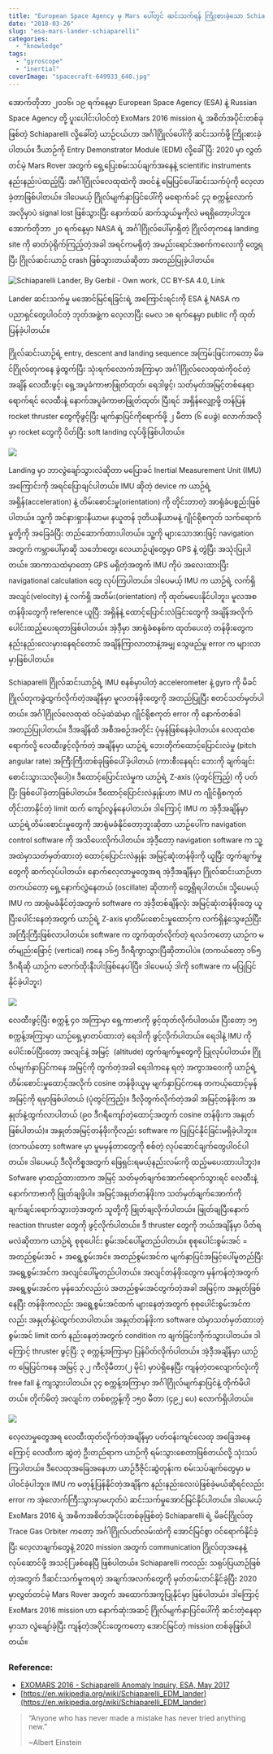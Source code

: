 ```yaml
---
title: "European Space Agency မှ Mars ပေါ်တွင် ဆင်းသက်ရန် ကြိုးစားခဲ့သော Schiaparelli Lander Module ၏ ဖြစ်စဉ်"
date: "2018-03-26"
slug: "esa-mars-lander-schiaparelli"
categories:
  - "knowledge"
tags:
  - "gyroscope"
  - "inertial"
coverImage: "spacecraft-649933_640.jpg"
---
```


အောက်တိုဘာ ၂၀၁၆၊ ၁၉ ရက်နေ့မှာ European Space Agency (ESA) နဲ့ Russian Space Agency တို့ ပူးပေါင်းပါဝင်တဲ့ ExoMars 2016 mission ရဲ့ အစိတ်အပိုင်းတစ်ခုဖြစ်တဲ့ Schiaparelli လို့ခေါ်တဲ့ ယာဉ်ငယ်ဟာ အင်္ဂါဂြိုလ်ပေါ်ကို ဆင်းသက်ဖို့ ကြိုးစားခဲ့ပါတယ်။ ဒီယာဉ်ကို Entry Demonstrator Module (EDM) လို့ခေါ်ပြီ: 2020 မှာ လွှတ်တင်မဲ့ Mars Rover အတွက် ရှေ့ပြေးစမ်းသပ်ချက်အနေနဲ့ scientific instruments နည်းနည်းပဲထည့်ပြီ: အင်္ဂါဂြိုလ်လေထုထဲကို အဝင်နဲ့ မြေပြင်ပေါ်ဆင်းသက်ပုံကို လေ့လာခဲ့တာဖြစ်ပါတယ်။ ဒါပေမယ့် ဂြိုလ်မျက်နှာပြင်ပေါ်ကို မရောက်ခင် ၄၃ စက္ကန့်လောက် အလိုမှာပဲ signal lost ဖြစ်သွားပြီး နောက်ထပ် ဆက်သွယ်မှုကိုလဲ မရရှိတော့ပါဘူး။ အောက်တိုဘာ ၂၀ ရက်နေ့မှာ NASA ရဲ့ အင်္ဂါဂြိုလ်ပေါ်မှာရှိတဲ့ ဂြိုလ်တုကနေ landing site ကို ဓာတ်ပုံရိုက်ကြည့်တဲ့အခါ အရင်ကမရှိတဲ့ အမည်းရောင်အစက်ကလေးကို တွေ့ရပြီး ဂြိုလ်ဆင်းယာဉ် crash ဖြစ်သွားတယ်ဆိုတာ အတည်ပြုခဲ့ပါတယ်။

![Schiaparelli Lander, By [Gerbil](//commons.wikimedia.org/wiki/User:Gerbil "User:Gerbil") - Own work, [CC BY-SA 4.0](https://creativecommons.org/licenses/by-sa/4.0 "Creative Commons Attribution-Share Alike 4.0"), [Link](https://commons.wikimedia.org/w/index.php?curid=52430247)
](images/1200px-Schiaparelli_Lander_Model_at_ESOC.jpg)

Lander ဆင်းသက်မှု မအောင်မြင်ရခြင်းရဲ့ အကြောင်းရင်းကို ESA နဲ့ NASA က ပညာရှင်တွေပါဝင်တဲ့ ဘုတ်အဖွဲ့က လေ့လာပြီး မေလ ၁၈ ရက်နေ့မှာ public ကို ထုတ်ပြန်ခဲ့ပါတယ်။

ဂြိုလ်ဆင်းယာဉ်ရဲ့ entry, descent and landing sequence အကြမ်းဖြင်းကတော့ မိခင်ဂြိုလ်တုကနေ ခွဲထွက်ပြီး သုံးရက်လောက်အကြာမှာ အင်္ဂါဂြိုလ်လေထုထဲကိုဝင်တဲ့အချိန် လေထီးဖွင့်၊ ရှေ့အပူခံကာဗာဖြုတ်ထုတ်၊ ရေဒါဖွင့်၊ သတ်မှတ်အမြင့်တစ်နေရာရောက်ရင် လေထီးနဲ့ နောက်အပူခံကာဗာဖြုတ်ထုတ်၊ ပြီးရင် အရှိန်လျှော့ဖို့ တန်ပြန် rocket thruster တွေကိုဖွင့်ပြီး မျက်နှာပြင်ကိုရောက်ဖို့ ၂ မီတာ (၆ ပေခွဲ) လောက်အလိုမှာ rocket တွေကို ပိတ်ပြီး soft landing လုပ်ဖို့ဖြစ်ပါတယ်။

![](images/Sch-1.jpg)

Landing မှာ ဘာလွဲချော်သွားလဲဆိုတာ မပြောခင် Inertial Measurement Unit (IMU) အကြောင်းကို အရင်ပြောချင်ပါတယ်။ IMU ဆိုတဲ့ device က ယာဉ်ရဲ့ အရှိန်(acceleration) နဲ့ တိမ်းစောင်းမှု(orientation) ကို တိုင်းတာတဲ့ အာရုံခံပစ္စည်းဖြစ်ပါတယ်။ သူ့ကို အင်နားရှားနိယာမ၊ နယူတန် ဒုတိယနိယာမနဲ့ ဂျိုင်ရိုစကုတ် သက်ရောက်မှုတို့ကို အခြေခံပြီး တည်ဆောက်ထားပါတယ်။ သူ့ကို များသောအားဖြင့် navigation အတွက် ကမ္ဘာပေါ်မှာဆို သင်္ဘောတွေ၊ လေယာဉ်ပျံတွေမှာ GPS နဲ့ တွဲပြီး အသုံးပြုပါတယ်။ အာကာသထဲမှာတော့ GPS မရှိတဲ့အတွက် IMU ကိုပဲ အလေးထားပြီး navigational calculation တွေ လုပ်ကြပါတယ်။ ဒါပေမယ့် IMU က ယာဉ်ရဲ့ လက်ရှိ အလျင်(velocity) နဲ့ လက်ရှိ အတိမ်း(orientation) ကို ထုတ်မပေးနိုင်ပါဘူး၊ မူလအစ တန်ဖိုးတွေကို reference ယူပြီ: အရှိန်နဲ့ ထောင့်ပြောင်းလဲခြင်းတွေကို အချိန်အလိုက် ပေါင်းထည့်ပေးရတာဖြစ်ပါတယ်။ အဲ့ဒီ့မှာ အာရုံခံစနစ်က ထုတ်ပေးတဲ့ တန်ဖိုးတွေက နည်းနည်းလေးမှားနေရင်တောင် အချိန်ကြာလာတာနဲ့အမျှ သွေဖည်မှု error က များလာမှာဖြစ်ပါတယ်။

Schiaparelli ဂြိုလ်ဆင်းယာဉ်ရဲ့ IMU စနစ်မှာပါတဲ့ accelerometer နဲ့ gyro ကို မိခင်ဂြိုလ်တုကခွဲထွက်လိုက်တဲ့အချိန်မှာ မူလတန်ဖိုးတွေကို အတည်ပြုပြီး စတင်သတ်မှတ်ပါတယ်။ အင်္ဂါဂြိုလ်လေထုထဲ ဝင်မဲ့ဆဲဆဲမှာ ဂျိုင်ရိုစကုတ် error ကို နောက်တစ်ခါ အတည်ပြုပါတယ်။ ဒီအချိန်ထိ အစီအစဉ်အတိုင်း ပုံမှန်ဖြစ်နေခဲ့ပါတယ်။ လေထုထဲစရောက်လို့ လေထီးဖွင့်လိုက်တဲ့ အချိန်မှာ ယာဉ်ရဲ့ ဘေးတိုက်ထောင့်ပြောင်းလဲမှု (pitch angular rate) အကြီးကြီးတစ်ခုဖြစ်ပေါ်ခဲ့ပါတယ် (ကားစီးနေရင်း ဘေးကို ချက်ချင်းစောင်းသွားသလိုပေါ့)။ ဒီထောင့်ပြောင်းလဲမှုက ယာဉ်ရဲ့ Z-axis (ပုံတွင်ကြည့်) ကို ပတ်ပြီး ဖြစ်ပေါ်ခဲ့တာဖြစ်ပါတယ်။ ဒီထောင့်ပြောင်းလဲနှုန်းဟာ IMU က ဂျိုင်ရိုစကုတ် တိုင်းတာနိုင်တဲ့ limit ထက် ကျော်လွန်နေပါတယ်။ ဒါကြောင့် IMU က အဲ့ဒီ့အချိန်မှာ ယာဉ်ရဲ့တိမ်းစောင်းမှုတွေကို အာရုံမခံနိုင်တော့ဘူးဆိုတာ ယာဉ်ပေါ်က navigation control software ကို အသိပေးလိုက်ပါတယ်။ အဲ့ဒီ့တော့ navigation software က သူ့အထဲမှာသတ်မှတ်ထားတဲ့ ထောင့်ပြောင်းလဲနှုန်း အမြင့်ဆုံးတန်ဖိုးကို ယူပြီး တွက်ချက်မှုတွေကို ဆက်လုပ်ပါတယ်။ နောက်လေ့လာမှုတွေအရ အဲ့ဒီ့အချိန်မှာ ဂြိုလ်ဆင်းယာဉ်ဟာ တကယ်တော့ ရှေ့နောက်လွှဲနေတယ် (oscillate) ဆိုတာကို တွေ့ရှိရပါတယ်။ သို့ပေမယ့် IMU က အာရုံမခံနိုင်တဲ့အတွက် software က အဲ့ဒီ့တစ်ချိန်လုံး အမြင့်ဆုံးတန်ဖိုးတွေ ယူပြီးပေါင်းနေတဲ့အတွက် ယာဉ်ရဲ့ Z-axis မှာတိမ်းစောင်းမှုထောင့်က လက်ရှိနဲ့သွေဖည်ပြီး အကြီးကြီးဖြစ်လာပါတယ်။ software က တွက်ထုတ်လိုက်တဲ့ ရလဒ်ကတော့ ယာဉ်က မတ်မျည်းဖြောင့် (vertical) ကနေ ၁၆၅ ဒီဂရီကွာသွားပြီဆိုတာပါပဲ။ (တကယ်တော့ ၁၆၅ ဒီဂရီဆို ယာဉ်က ဇောက်ထိုးနီးပါးဖြစ်နေပါပြီ။ ဒါပေမယ့် ဒါကို software က မပြုပြင်နိုင်ခဲ့ပါဘူး)

![](images/Sch-2.jpg)

လေထီးဖွင့်ပြီး စက္ကန့် ၄၀ အကြာမှာ ရှေ့ကာဗာကို ဖွင့်ထုတ်လိုက်ပါတယ်။ ပြီးတော့ ၁၅ စက္ကန့်အကြာမှာ ယာဉ်ရှေ့မှာတပ်ထားတဲ့ ရေဒါကို ဖွင့်လိုက်ပါတယ်။ ရေဒါနဲ့ IMU ကို ပေါင်းစပ်ပြီးတော့ အလျင်နဲ့ အမြင့်  (altitude) တွက်ချက်မှုတွေကို ပြုလုပ်ပါတယ်။ ဂြိုလ်မျက်နှာပြင်ကနေ အမြင့်ကို တွက်တဲ့အခါ ရေဒါကနေ ရတဲ့ အကွာအဝေးကို ယာဉ်ရဲ့ တိမ်းစောင်းမှုထောင့်အလိုက် cosine တန်ဖိုးယူမှ မျက်နှာပြင်ကနေ တကယ့်ထောင့်မှန်အမြင့်ကို ရမှာဖြစ်ပါတယ် (ပုံတွင်ကြည့်)။ ဒီလိုတွက်လိုက်တဲ့အခါ အမြင့်တန်ဖိုးက အနှုတ်နဲ့ထွက်လာပါတယ် (၉၀ ဒီဂရီကျော်တဲ့ထောင့်အတွက် cosine တန်ဖိုးက အနှုတ်ဖြစ်ပါတယ်)။ အနှုတ်အမြင့်တန်ဖိုးကိုလည်း software က ပြုပြင်နိုင်ခြင်းမရှိခဲ့ပါဘူး။ (တကယ်တော့ software မှာ မူမမှန်တာတွေကို စစ်တဲ့ လုပ်ဆောင်ချက်တွေပါဝင်ပါတယ်။ ဒါပေမယ့် ဒီလိုကိစ္စအတွက် ဖြေရှင်းရမယ့်နည်းလမ်းကို ထည့်မပေးထားပါဘူး)။ Sofware မှာထည့်ထားတာက အမြင့် သတ်မှတ်ချက်အောက်ရောက်သွားရင် လေထီးနဲ့ နောက်ကာဗာကို ဖြုတ်ချဖို့ပါ။ အမြင့်အနှုတ်တန်ဖိုးက သတ်မှတ်ချက်အောက်ကို ချက်ချင်းရောက်သွားတဲ့အတွက် သူတို့ကို ဖြုတ်ချလိုက်ပါတယ်။ ဖြုတ်ချပြီးနောက် reaction thruster တွေကို ဖွင့်လိုက်ပါတယ်။ ဒီ thruster တွေကို ဘယ်အချိန်မှာ ပိတ်ရမလဲဆိုတာက ယာဉ်ရဲ့ စုစုပေါင်း စွမ်းအင်ပေါ်မူတည်ပါတယ်။ စုစုပေါင်းစွမ်းအင် = အတည်စွမ်းအင် + အရွေ့စွမ်းအင်။ အတည်စွမ်းအင်က မျက်နှာပြင်အမြင့်ပေါ်မူတည်ပြီး အရွေ့စွမ်းအင်က အလျင်ပေါ်မူတည်ပါတယ်။ အလျင်တန်ဖိုးတွေက မှန်ကန်တဲ့အတွက် အရွေ့စွမ်းအင်က မှန်သော်လည်းပဲ အတည်စွမ်းအင်တွက်တဲ့အခါ အမြင့်က အနှုတ်ဖြစ်နေပြီး တန်ဖိုးကလည်း အရွေ့စွမ်းအင်ထက် များနေတဲ့အတွက် စုစုပေါင်းစွမ်းအင်ကလည်း အနှုတ်နဲ့ပဲထွက်လာပါတယ်။ အနှုတ်တန်ဖိုးက software ထဲမှာသတ်မှတ်ထားတဲ့ စွမ်းအင် limit ထက် နည်းနေတဲ့အတွက် condition က ချက်ခြင်းကိုက်သွားပါတယ်။ ဒါကြောင့် thruster ဖွင့်ပြီ: ၃ စက္ကန့်အကြာမှာ ပြန်ပိတ်လိုက်ပါတယ်။ အဲ့ဒီ့အချိန်မှာ ယာဉ်က မြေပြင်ကနေ အမြင့် ၃.၂ ကီလိုမီတာ(၂ မိုင်) မှာပဲရှိနေပြီး ကျန်တဲ့တလျောက်လုံးကို free fall နဲ့ ကျသွားပါတယ်။ ၃၄ စက္ကန့်အကြာမှာ အင်္ဂါဂြိုလ်မျက်နှာပြင်နဲ့ တိုက်မိပါတယ်။ တိုက်မိတဲ့ အလျင်က တစ်စက္ကန့်ကို ၁၅၀ မီတာ (၄၉၂ ပေ) လောက်ရှိပါတယ်။

![](images/Sch-3.jpg)

လေ့လာမှုတွေအရ လေထီးထုတ်လိုက်တဲ့အချိန်မှာ ပတ်ဝန်းကျင်လေထု အခြေအနေကြောင့် လေထီးက ဆွဲတဲ့ ဦးတည်ရာက ယာဉ်ကို ရမ်းသွားစေတာဖြစ်တယ်လို့ သုံးသပ်ကြပါတယ်။ ဒီလေထုအခြေအနေဟာ ယာဉ်ဒီဇိုင်းဆွဲတုန်းက စမ်းသပ်ချက်တွေမှာ မပါဝင်ခဲ့ပါဘူး။ IMU က မတုန့်ပြန်နိုင်တဲ့အချိန်က နည်းနည်းလေးပဲဖြစ်ခဲ့မယ်ဆိုရင်လည်း error က အဲ့လောက်ကြီးသွားမှာမဟုတ်ပဲ ဆင်းသက်မှုအောင်မြင်နိုင်ပါတယ်။ ဒါပေမယ့် ExoMars 2016 ရဲ့ အဓိကအစိတ်အပိုင်းတစ်ခုဖြစ်တဲ့ Schiaparelli ရဲ့ မိခင်ဂြိုလ်တု Trace Gas Orbiter ကတော့ အင်္ဂါဂြိုလ်ပတ်လမ်းထဲကို အောင်မြင်စွာ ဝင်ရောက်နိုင်ခဲ့ပြီး လေ့လာချက်တွေနဲ့ 2020 mission အတွက် communication ဂြိုလ်တုအနေနဲ့ လုပ်ဆောင်ဖို့ အသင့်ြဖစ်နေပြီ ဖြစ်ပါတယ်။ Schiaparelli ကလည်း သရုပ်ပြယာဉ်ဖြစ်တဲ့အတွက် ဒီဆင်းသက်မှုကရတဲ့ အချက်အလက်တွေကို မှတ်တမ်းတင်နိုင်ခဲ့ပြီး 2020 မှာလွှတ်တင်မဲ့ Mars Rover အတွက် အထောက်အကူပြုနိုင်မှာ ဖြစ်ပါတယ်။ ဒါကြောင့် ExoMars 2016 mission ဟာ နောက်ဆုံးအဆင့် ဂြိုလ်မျက်နှာပြင်ပေါ်ကို ဆင်းတဲ့နေရာမှာသာ လွဲချော်ခဲ့ပြီး ကျန်တဲ့အပိုင်းတွေကတော့ အောင်မြင်တဲ့ mission တစ်ခုဖြစ်ပါတယ်။

### Reference:

- [EXOMARS 2016 - Schiaparelli Anomaly Inquiry, ESA, May 2017](http://exploration.esa.int/science-e/www/object/doc.cfm?fobjectid=59175)
- [https://en.wikipedia.org/wiki/Schiaparelli_EDM_lander](https://en.wikipedia.org/wiki/Schiaparelli_EDM_lander)

> “Anyone who has never made a mistake has never tried anything new.”
>
> ~Albert Einstein
